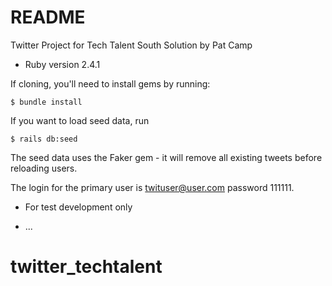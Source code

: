 # README

Twitter Project for Tech Talent South Solution by Pat Camp

* Ruby version 2.4.1

 If cloning, you'll need to install gems by running:

    $ bundle install

 If you want to load seed data, run

    $ rails db:seed

The seed data uses the Faker gem - it will remove all existing tweets before reloading users.

  The login for the primary user is twituser@user.com password 111111.  

* For test development only

* ...
# twitter_techtalent
